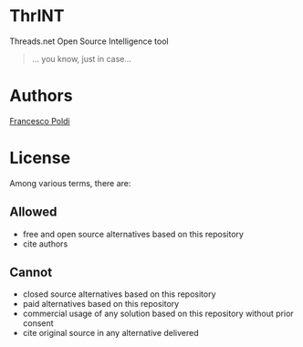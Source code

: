 # ThrINT
Threads.net Open Source Intelligence tool

> ... you know, just in case...

# Authors

[Francesco Poldi](https://twitter.com/noneprivacy)

# License

Among various terms, there are:

## Allowed

- free and open source alternatives based on this repository
- cite authors

## Cannot

- closed source alternatives based on this repository
- paid alternatives based on this repository
- commercial usage of any solution based on this repository without prior consent
- cite original source in any alternative delivered
